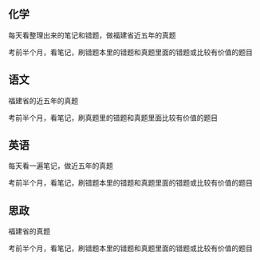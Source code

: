 ## 化学

  每天看整理出来的笔记和错题，做福建省近五年的真题
  
  考前半个月，看笔记，刷错题本里的错题和真题里面的错题或比较有价值的题目
  
## 语文

  福建省的近五年的真题
  
  考前半个月，看笔记，刷真题里的错题和真题里面比较有价值的题目
  
## 英语

  每天看一遍笔记，做近五年的真题
  
  考前半个月，看笔记，刷错题本里的错题和真题里面的错题或比较有价值的题目
  
## 思政

  福建省的真题
  
  考前半个月，看笔记，刷错题本里的错题和真题里面的错题或比较有价值的题目
  
  


